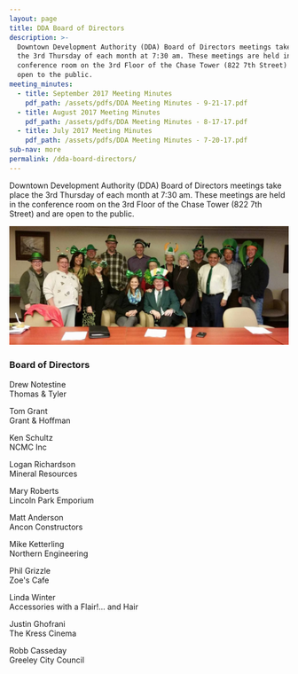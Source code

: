 ```yaml
---
layout: page
title: DDA Board of Directors
description: >-
  Downtown Development Authority (DDA) Board of Directors meetings take place
  the 3rd Thursday of each month at 7:30 am. These meetings are held in the
  conference room on the 3rd Floor of the Chase Tower (822 7th Street) and are
  open to the public.
meeting_minutes:
  - title: September 2017 Meeting Minutes
    pdf_path: /assets/pdfs/DDA Meeting Minutes - 9-21-17.pdf
  - title: August 2017 Meeting Minutes
    pdf_path: /assets/pdfs/DDA Meeting Minutes - 8-17-17.pdf
  - title: July 2017 Meeting Minutes
    pdf_path: /assets/pdfs/DDA Meeting Minutes - 7-20-17.pdf
sub-nav: more
permalink: /dda-board-directors/
---
```



Downtown Development Authority (DDA) Board of Directors meetings take place the 3rd Thursday of each month at 7:30 am. These meetings are held in the conference room on the 3rd Floor of the Chase Tower (822 7th Street) and are open to the public.

![DDA Board of Directors](/assets/versions/greeley-dda-board-2---x0-0-1421-606-1200-512x---.jpg)

### Board of Directors

<div class="staff"><p>Drew Notestine<br />Thomas &amp; Tyler</p><p>Tom Grant<br />Grant &amp; Hoffman</p><p>Ken Schultz<br />NCMC Inc</p><p>Logan Richardson<br />Mineral Resources</p><p>Mary Roberts<br />Lincoln Park Emporium</p><p>Matt Anderson<br />Ancon Constructors</p><p>Mike Ketterling<br />Northern Engineering</p><p>Phil Grizzle<br />Zoe's Cafe</p><p>Linda Winter<br />Accessories with a Flair!... and Hair</p><p>Justin Ghofrani<br />The Kress Cinema</p><p>Robb Casseday<br />Greeley City Council</p></div>